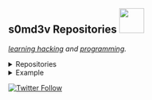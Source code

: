<h2> s0md3v Repositories <img src="https://media.giphy.com/media/mGcNjsfWAjY5AEZNw6/giphy.gif" width="50"></h2>

*[learning hacking](https://github.com/s0md3v/be-a-hacker) and [programming](https://s0md3v.medium.com/learn-to-code-in-less-than-a-week-8f3da5e0ab29).*

<!-- TABLE OF CONTENTS -->
<details>
  <summary>Repositories</summary>

[Arjun](/Arjun/#README.md)

[Blazy](/Blazy/#README.md)

[Bolt](/Bolt/#README.md)

[Breacher](/Breacher/#README.md)

[Cloak](/Cloak/#README.md)

[Corsy](/Corsy/#README.md)

[CyberChef](/CyberChef/#README.md)

[Decodify](/Decodify/#README.md)

[Diggy](/Diggy/#README.md)

[Entropy](/Entropy/#README.md)

[fonetic-go](/fonetic-go/#README.md)

[goop](/goop/#README.md)

[hardcodes](/hardcodes/#README.md)

[Hash-Buster](/Hash-Buster/#README.md)

[hashid](/hashid/#README.md)

[huepy](/huepy/#README.md)

[JShell](/JShell/#README.md)

[Locky](/Locky/#README.md)

[meta](/meta/#README.md)

[nano](/nano/#README.md)

[Orbit](/Orbit/#README.md)

[ote](/ote/#README.md)

[Parth](/Parth/#README.md)

[Photon](/Photon/#README.md)

[proxify](/proxify/#README.md)

[Quark](/Quark/#README.md)

[ReconDog](/ReconDog/#README.md)

[rewise](/rewise/#README.md)

[shades](/shades/#README.md)

[Shiva](/Shiva/#README.md)

[Silver](/Silver/#README.md)

[Smap](/Smap/#README.md)

[sqlmate](/sqlmate/#README.md)

[Striker](/Striker/#README.md)

[uro](/uro/#README.md)

[velocity](/velocity/#README.md)

[XSStrike](/XSStrike/#README.md)

[Zen](/Zen/#README.md)

[zetanize](/zetanize/#README.md)
</details>

<!-- TABLE OF CONTENTS -->
<details>
  <summary>Example</summary>
  
# Decodify
It can detect and decode encoded strings, recursively.\
Lets take this string : `s0md3v` and encode it in Base 64
```
czBtZDN2
```
Now lets encode it in hex
```
637a42745a444e32
```
And now again in Base 64
```
NjM3YTQyNzQ1YTQ0NGUzMg==
```
Now lets supply it to **Decodify**

<img src='https://i.imgur.com/bsiEyiM.png' />

Boom! Thats what <b>Decodify</b> does. It automatically detects the encoding and decodes it and it does that recursively.

### Supported Encodings and Encryptions
- Caesar ciphers
- Hex
- Decimal
- Binary
- Base64
- URL
- FromChar
- MD5
- SHA1
- SHA2

**Warning:** Decodify uses third party web services for MD5, SHA1 & SHA2 hash lookups. If you are dealing with sensitive data, you are advised to use the `-s` option which will prevent Decodify to use these services.

### Usage
Download Decodify with the following command:
```
git clone https://github.com/UltimateHackers/Decodify
```
Now switch to Decodify directory and run the installer with this command:
```
make install
```
Now you can run decodify by entering `dcode <string to decode>` in your terminal.

To remove Decodify run the uninstaller with this command
```
make uninstall
```

#### Decoding Caesar Cipher
You can supply the offest by `--rot` option or you can tell Decodify to decode for 1-26 offest by using `--rot all`.\
Using `-rot all` option on the string `bpgkta xh qtiitg iwpc sr` gives the following output:

![rot all demo](https://i.imgur.com/4mqxpBU.png)

#### Reversing a String
You can reverse a string by using the `-rev` option.

### Contribution
If you encounter a valid encoded string which wasn't correctly processed by Decodfiy, please open an issue including the string.<br>
You can also contribute by adding support for more encodings or by fixing my poorly writting code.
  
</details>
  
[![Twitter Follow](https://img.shields.io/twitter/follow/s0md3v?style=social)](https://twitter.com/s0md3v)
